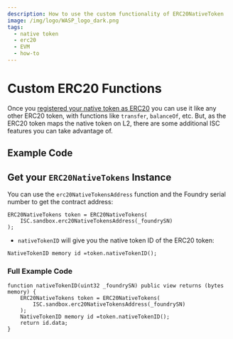 ```yaml
---
description: How to use the custom functionality of ERC20NativeToken
image: /img/logo/WASP_logo_dark.png
tags:
  - native token
  - erc20
  - EVM
  - how-to
---
```


# Custom ERC20 Functions

Once you [registered your native token as ERC20](./erc20-native-token.md) you can use it like any other ERC20 token, with functions like
`transfer`, `balanceOf`, etc. But, as the ERC20 token maps the native token on L2, there are some additional ISC features 
you can take advantage of.

## Example Code

## Get your `ERC20NativeTokens` Instance

You can use the `erc20NativeTokensAddress` function and the Foundry serial number to get the contract address:
 
```solidity
ERC20NativeTokens token = ERC20NativeTokens(
    ISC.sandbox.erc20NativeTokensAddress(_foundrySN)
);
```

* `nativeTokenID` will give you the native token ID of the ERC20 token:

```solidity
NativeTokenID memory id =token.nativeTokenID();
```

### Full Example Code

```solidity
function nativeTokenID(uint32 _foundrySN) public view returns (bytes memory) {
    ERC20NativeTokens token = ERC20NativeTokens(
        ISC.sandbox.erc20NativeTokensAddress(_foundrySN)
    );
    NativeTokenID memory id =token.nativeTokenID();
    return id.data;
}
```
